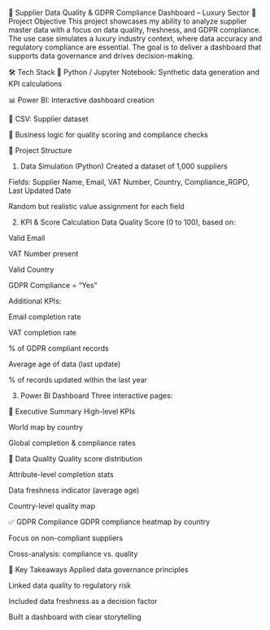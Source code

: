 🧾 Supplier Data Quality & GDPR Compliance Dashboard – Luxury Sector
📌 Project Objective
This project showcases my ability to analyze supplier master data with a focus on data quality, freshness, and GDPR compliance.
The use case simulates a luxury industry context, where data accuracy and regulatory compliance are essential. The goal is to deliver a dashboard that supports data governance and drives decision-making.

🛠️ Tech Stack
🐍 Python / Jupyter Notebook: Synthetic data generation and KPI calculations

📊 Power BI: Interactive dashboard creation

💾 CSV: Supplier dataset

🧠 Business logic for quality scoring and compliance checks

🧱 Project Structure
1. Data Simulation (Python)
Created a dataset of 1,000 suppliers

Fields: Supplier Name, Email, VAT Number, Country, Compliance_RGPD, Last Updated Date

Random but realistic value assignment for each field

2. KPI & Score Calculation
Data Quality Score (0 to 100), based on:

Valid Email

VAT Number present

Valid Country

GDPR Compliance = “Yes”

Additional KPIs:

Email completion rate

VAT completion rate

% of GDPR compliant records

Average age of data (last update)

% of records updated within the last year

3. Power BI Dashboard
Three interactive pages:

🧭 Executive Summary
High-level KPIs

World map by country

Global completion & compliance rates

🧪 Data Quality
Quality score distribution

Attribute-level completion stats

Data freshness indicator (average age)

Country-level quality map

✅ GDPR Compliance
GDPR compliance heatmap by country

Focus on non-compliant suppliers

Cross-analysis: compliance vs. quality

🎯 Key Takeaways
Applied data governance principles

Linked data quality to regulatory risk

Included data freshness as a decision factor

Built a dashboard with clear storytelling

